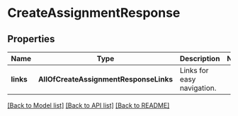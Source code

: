 # CreateAssignmentResponse

## Properties
Name | Type | Description | Notes
------------ | ------------- | ------------- | -------------
**links** | **AllOfCreateAssignmentResponseLinks** | Links for easy navigation. | 

[[Back to Model list]](../README.md#documentation-for-models) [[Back to API list]](../README.md#documentation-for-api-endpoints) [[Back to README]](../README.md)

